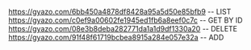 https://gyazo.com/6bb450a4878df8428a95a5d50e85bfb9 -- LIST
https://gyazo.com/c0ef9a00602fe1945ed1fb6a8eef0c7c -- GET BY ID
https://gyazo.com/08e3b8deba282771da1a1d9df1330a20 -- DELETE
https://gyazo.com/91f48f61719bcbea8915a284e057e32a -- ADD